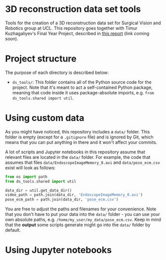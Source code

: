 # 3D reconstruction data set tools

Tools for the creation of a 3D reconstruction data set for Surgical Vision and
Robotics group at UCL. This repository goes together with Timur Kuzhagaliyev's
Final Year Project, described in [this report](#) (link coming soon).


# Project structure

The purpose of each directory is described below:

* `ds_tools/`: This folder contains all of the Python source code for the project. Note that it's meant to act a 
self-contained Python package, meaning that code inside it uses package-absolute imports, e.g. 
`from ds_tools.shared import util`.

# Using custom data

As you might have noticed, this repository includes a `data/` folder. This folder is empty (except for a `.gitignore`
file) and is ignored by Git, which means that you can put anything in there and it won't affect your commits.

A lot of scripts and Jupyter notebooks in this repository assume that relevant files are located in the `data/` folder.
For example, the code that assumes that files `data/EndoscopeImageMemory_0.avi` and `data/pose_ecm.csv` exist will look
as follows:

```python
from os import path
from ds_tools.shared import util

data_dir = util.get_data_dir()
video_path = path.join(data_dir, 'EndoscopeImageMemory_0.avi')
pose_ecm_path = path.join(data_dir, 'pose_ecm.csv')
```

You are free to adjust the paths and filenames for your convenience. Note that you don't have to put your data into 
the `data/` folder - you can use your own absolute paths, e.g. `/home/my_user/my_data/pose_ecm.csv`. Keep in mind 
that the **output** some scripts generate might go into the `data/` folder by default.


# Using Jupyter notebooks
